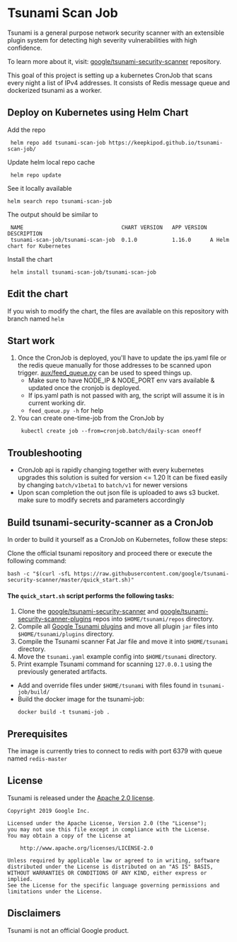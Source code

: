 # Tsunami Scan Job


Tsunami is a general purpose network security scanner with an extensible plugin
system for detecting high severity vulnerabilities with high confidence.

To learn more about it, visit:
[google/tsunami-security-scanner](https://github.com/google/tsunami-security-scanner)
repository.

This goal of this project is setting up a kubernetes CronJob that scans every night a list of IPv4 addresses.
It consists of Redis message queue and dockerized tsunami as a worker.

## Deploy on Kubernetes using Helm Chart
Add the repo
```
 helm repo add tsunami-scan-job https://keepkipod.github.io/tsunami-scan-job/
```
Update helm local repo cache
```
 helm repo update
```
See it locally available
```
helm search repo tsunami-scan-job
```
The output should be similar to
```
 NAME                             	CHART VERSION	APP VERSION	DESCRIPTION
 tsunami-scan-job/tsunami-scan-job	0.1.0        	1.16.0     	A Helm chart for Kubernetes
```
Install the chart
```
 helm install tsunami-scan-job/tsunami-scan-job
```

## Edit the chart
If you wish to modify the chart, the files are available on this repository with branch named `helm`

## Start work
1. Once the CronJob is deployed, you'll have to update the ips.yaml file or the redis queue manually for those addresses to be scanned upon trigger.
   [aux/feed_queue.py](https://github.com/keepkipod/tsunami-scan-job/aux/feed_queue.py) can be used to speed things up.
   * Make sure to have NODE_IP & NODE_PORT env vars available & updated once the cronjob is deployed.
   * If ips.yaml path is not passed with arg, the script will assume it is in current working dir.
   * `feed_queue.py -h` for help
1. You can create one-time-job from the CronJob by
   ```
    kubectl create job --from=cronjob.batch/daily-scan oneoff
   ```

## Troubleshooting
* CronJob api is rapidly changing together with every kubernetes upgrades
  this solution is suited for version <= 1.20
  It can be fixed easily by changing
  `batch/v1beta1` to `batch/v1` for newer versions
* Upon scan completion the out json file is uploaded to aws s3 bucket.
  make sure to modify secrets and parameters accordingly

## Build tsunami-security-scanner as a CronJob
In order to build it yourself as a CronJob on Kubernetes, follow these steps:

Clone the official tsunami repository and proceed there or execute the following command:

  ```
  bash -c "$(curl -sfL https://raw.githubusercontent.com/google/tsunami-security-scanner/master/quick_start.sh)"
  ```

  #### The `quick_start.sh` script performs the following tasks:

  1.  Clone the
      [google/tsunami-security-scanner](https://github.com/google/tsunami-security-scanner)
      and
      [google/tsunami-security-scanner-plugins](https://github.com/google/tsunami-security-scanner-plugins)
      repos into `$HOME/tsunami/repos` directory.
  1.  Compile all
      [Google Tsunami plugins](https://github.com/google/tsunami-security-scanner-plugins/tree/master/google)
      and move all plugin `jar` files into `$HOME/tsunami/plugins` directory.
  1.  Compile the Tsunami scanner Fat Jar file and move it into `$HOME/tsunami`
      directory.
  1.  Move the `tsunami.yaml` example config into `$HOME/tsunami` directory.
  1.  Print example Tsunami command for scanning `127.0.0.1` using the previously
      generated artifacts.

* Add and override files under `$HOME/tsunami` with files found in `tsunami-job/build/`
* Build the docker image for the tsunami-job:
  ```
  docker build -t tsunami-job .
  ```

## Prerequisites
The image is currently tries to connect to redis with
port 6379 with queue named `redis-master`

## License

Tsunami is released under the [Apache 2.0 license](LICENSE).

```
Copyright 2019 Google Inc.

Licensed under the Apache License, Version 2.0 (the "License");
you may not use this file except in compliance with the License.
You may obtain a copy of the License at

    http://www.apache.org/licenses/LICENSE-2.0

Unless required by applicable law or agreed to in writing, software
distributed under the License is distributed on an "AS IS" BASIS,
WITHOUT WARRANTIES OR CONDITIONS OF ANY KIND, either express or implied.
See the License for the specific language governing permissions and
limitations under the License.
```

## Disclaimers

Tsunami is not an official Google product.
